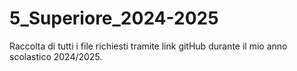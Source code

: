 # 5_Superiore_2024-2025

Raccolta di tutti i file richiesti tramite link gitHub durante il mio anno scolastico 2024/2025.
